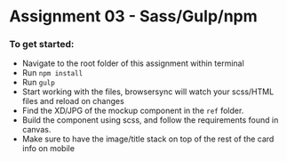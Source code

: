 # Assignment 03 - Sass/Gulp/npm

### To get started:

-   Navigate to the root folder of this assignment within terminal
-   Run `npm install`
-   Run `gulp`
-   Start working with the files, browsersync will watch your scss/HTML files and reload on changes
- Find the XD/JPG of the mockup component in the `ref` folder.
- Build the component using scss, and follow the requirements found in canvas.
- Make sure to have the image/title stack on top of the rest of the card info on mobile